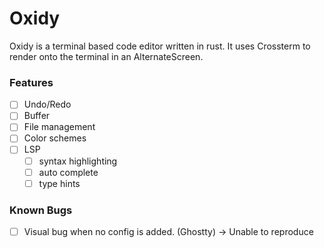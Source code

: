 # Oxidy

Oxidy is a terminal based code editor written in rust. It uses Crossterm to render onto the terminal in an AlternateScreen.

### Features

- [ ] Undo/Redo
- [ ] Buffer
- [ ] File management
- [ ] Color schemes
- [ ] LSP
    - [ ] syntax highlighting
    - [ ] auto complete
    - [ ] type hints

### Known Bugs

- [ ] Visual bug when no config is added. (Ghostty)
    -> Unable to reproduce
